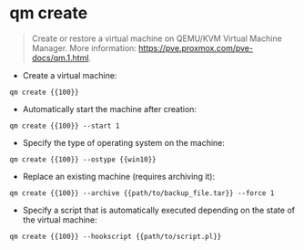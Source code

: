 # qm create

> Create or restore a virtual machine on QEMU/KVM Virtual Machine Manager.
> More information: <https://pve.proxmox.com/pve-docs/qm.1.html>.

- Create a virtual machine:

`qm create {{100}}`

- Automatically start the machine after creation:

`qm create {{100}} --start 1`

- Specify the type of operating system on the machine:

`qm create {{100}} --ostype {{win10}}`

- Replace an existing machine (requires archiving it):

`qm create {{100}} --archive {{path/to/backup_file.tar}} --force 1`

- Specify a script that is automatically executed depending on the state of the virtual machine:

`qm create {{100}} --hookscript {{path/to/script.pl}}`

